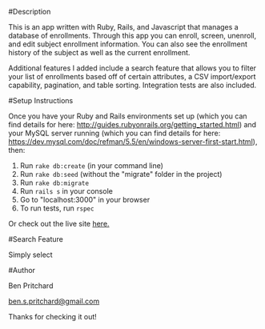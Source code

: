 #Description

This is an app written with Ruby, Rails, and Javascript that manages a database of enrollments. Through this app you can enroll, screen, unenroll, and edit subject enrollment information. You can also see the enrollment history of the subject as well as the current enrollment.

Additional features I added include a search feature that allows you to filter your list of enrollments based off of certain attributes, a CSV import/export capability, pagination, and table sorting. Integration tests are also included.

#Setup Instructions

Once you have your Ruby and Rails environments set up (which you can find details for here: http://guides.rubyonrails.org/getting_started.html) and your MySQL server running (which you can find details for here: https://dev.mysql.com/doc/refman/5.5/en/windows-server-first-start.html), then:

1. Run `rake db:create` (in your command line)
2. Run `rake db:seed` (without the "migrate" folder in the project)
3. Run `rake db:migrate`
4. Run `rails s` in your console
5. Go to "localhost:3000" in your browser
6. To run tests, run `rspec`

Or check out the live site [here.](https://sheltered-eyrie-5331.herokuapp.com/active)

#Search Feature

Simply select


#Author

Ben Pritchard

ben.s.pritchard@gmail.com

Thanks for checking it out!
